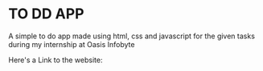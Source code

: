 # TO DD APP

A simple to do app made using html, css and javascript for the given tasks during my internship at Oasis Infobyte

Here's a Link to the website: 
